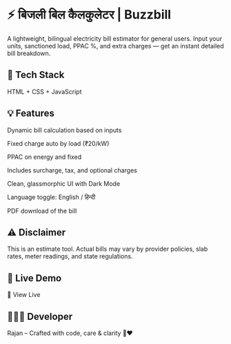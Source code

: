 # ⚡️ बिजली बिल कैलकुलेटर | Buzzbill

A lightweight, bilingual electricity bill estimator for general users. Input your units, sanctioned load, PPAC %, and extra charges — get an instant detailed bill breakdown.

## 🔧 Tech Stack
HTML + CSS + JavaScript

## 💡 Features
Dynamic bill calculation based on inputs

Fixed charge auto by load (₹20/kW)

PPAC on energy and fixed

Includes surcharge, tax, and optional charges

Clean, glassmorphic UI with Dark Mode

Language toggle: English / हिन्दी

PDF download of the bill

## ⚠️ Disclaimer
This is an estimate tool. Actual bills may vary by provider policies, slab rates, meter readings, and state regulations.

## 📌 Live Demo
🔗 View Live

## 🧑🏻‍💻 Developer
Rajan – Crafted with code, care & clarity 🧠❤️
